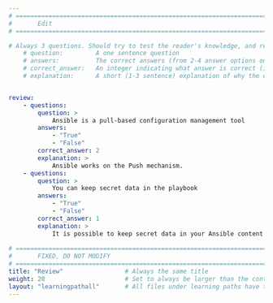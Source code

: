 ```yaml
---
# ================================================================================
#       Edit
# ================================================================================

# Always 3 questions. Should try to test the reader's knowledge, and reinforce the key points you want them to remember.
    # question:         A one sentence question
    # answers:          The correct answers (from 2-4 answer options only). Should be surrounded by quotes.
    # correct_answer:   An integer indicating what answer is correct (index starts from 0)
    # explanation:      A short (1-3 sentence) explanation of why the correct answer is correct. Can add additional context if desired


review:
    - questions:
        question: >
            Ansible is a pull-based configuration management tool
        answers:
            - "True"
            - "False"
        correct_answer: 2                     
        explanation: >
            Ansible works on the Push mechanism.
    - questions:
        question: >
            You can keep secret data in the playbook
        answers:
            - "True"
            - "False"
        correct_answer: 1                     
        explanation: >
            It is possible to keep secret data in your Ansible content with the use of Vault in playbooks.
               
# ================================================================================
#       FIXED, DO NOT MODIFY
# ================================================================================
title: "Review"                 # Always the same title
weight: 20                      # Set to always be larger than the content in this path
layout: "learningpathall"       # All files under learning paths have this same wrapper
---
```

